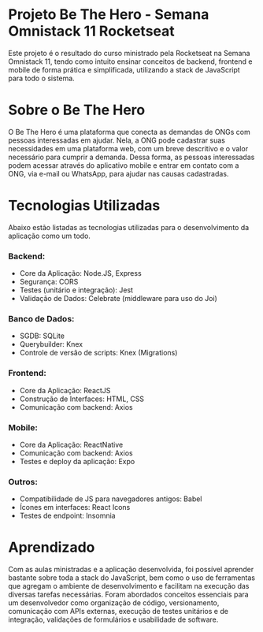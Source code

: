 # Projeto Be The Hero - Semana Omnistack 11 Rocketseat
Este projeto é o resultado do curso ministrado pela Rocketseat na Semana Omnistack 11, tendo como intuito ensinar conceitos de backend, frontend e mobile de forma prática e simplificada, utilizando a stack de JavaScript para todo o sistema.

# Sobre o Be The Hero
O Be The Hero é uma plataforma que conecta as demandas de ONGs com pessoas interessadas em ajudar. Nela, a ONG pode cadastrar suas necessidades em uma plataforma web, com um breve descritivo e o valor necessário para cumprir a demanda. Dessa forma, as pessoas interessadas podem acessar através do aplicativo mobile e entrar em contato com a ONG, via e-mail ou WhatsApp, para ajudar nas causas cadastradas.

# Tecnologias Utilizadas
Abaixo estão listadas as tecnologias utilizadas para o desenvolvimento da aplicação como um todo.

### Backend: 
* Core da Aplicação: Node.JS, Express
* Segurança: CORS
* Testes (unitário e integração): Jest
* Validação de Dados: Celebrate (middleware para uso do Joi)

### Banco de Dados: 
* SGDB: SQLite
* Querybuilder: Knex
* Controle de versão de scripts: Knex (Migrations)

### Frontend:
* Core da Aplicação: ReactJS
* Construção de Interfaces: HTML, CSS
* Comunicação com backend: Axios

### Mobile:
* Core da Aplicação: ReactNative
* Comunicação com backend: Axios
* Testes e deploy da aplicação: Expo

### Outros:
* Compatibilidade de JS para navegadores antigos: Babel
* Ícones em interfaces: React Icons
* Testes de endpoint: Insomnia

# Aprendizado
Com as aulas ministradas e a aplicação desenvolvida, foi possível aprender bastante sobre toda a stack do JavaScript, bem como o uso de ferramentas que agregam o ambiente de desenvolvimento e facilitam na execução das diversas tarefas necessárias. Foram abordados conceitos essenciais para um desenvolvedor como organização de código, versionamento, comunicação com APIs externas, execução de testes unitários e de integração, validações de formulários e usabilidade de software.
